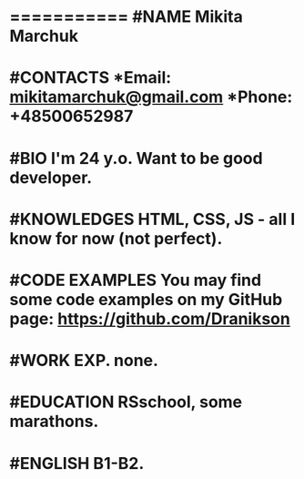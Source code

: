 ===========
#NAME
Mikita Marchuk
===========
#CONTACTS
*Email: mikitamarchuk@gmail.com
*Phone: +48500652987
===========
#BIO
I'm 24 y.o. Want to be good developer.
===========
#KNOWLEDGES
HTML, CSS, JS - all I know for now (not perfect).
===========
#CODE EXAMPLES
You may find some code examples on my GitHub page: https://github.com/Dranikson
===========
#WORK EXP.
none.
===========
#EDUCATION
RSschool, some marathons.
===========
#ENGLISH
B1-B2.
===========